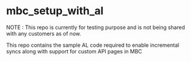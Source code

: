 # mbc_setup_with_al
NOTE : This repo is currently for testing purpose and is not being shared with any customers as of now.

This repo contains the sample AL code required to enable incremental syncs along with support for custom API pages in MBC
